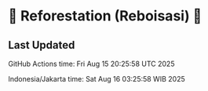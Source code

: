 
# 🌳 Reforestation (Reboisasi) 🌲

## Last Updated

GitHub Actions time: Fri Aug 15 20:25:58 UTC 2025

Indonesia/Jakarta time: Sat Aug 16 03:25:58 WIB 2025
